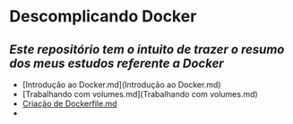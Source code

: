 # Descomplicando Docker
## ***Este repositório tem o intuito de trazer o resumo dos meus estudos referente a Docker***

-  [Introdução ao Docker.md](Introdução ao Docker.md) 
-  [Trabalhando com volumes.md](Trabalhando com volumes.md) 
-  [Criação de Dockerfile.md](https://github.com/sauloshs/DescomplicandoDocker/blob/main/Cria%C3%A7%C3%A3o%20de%20Dockerfile.md)
-  

